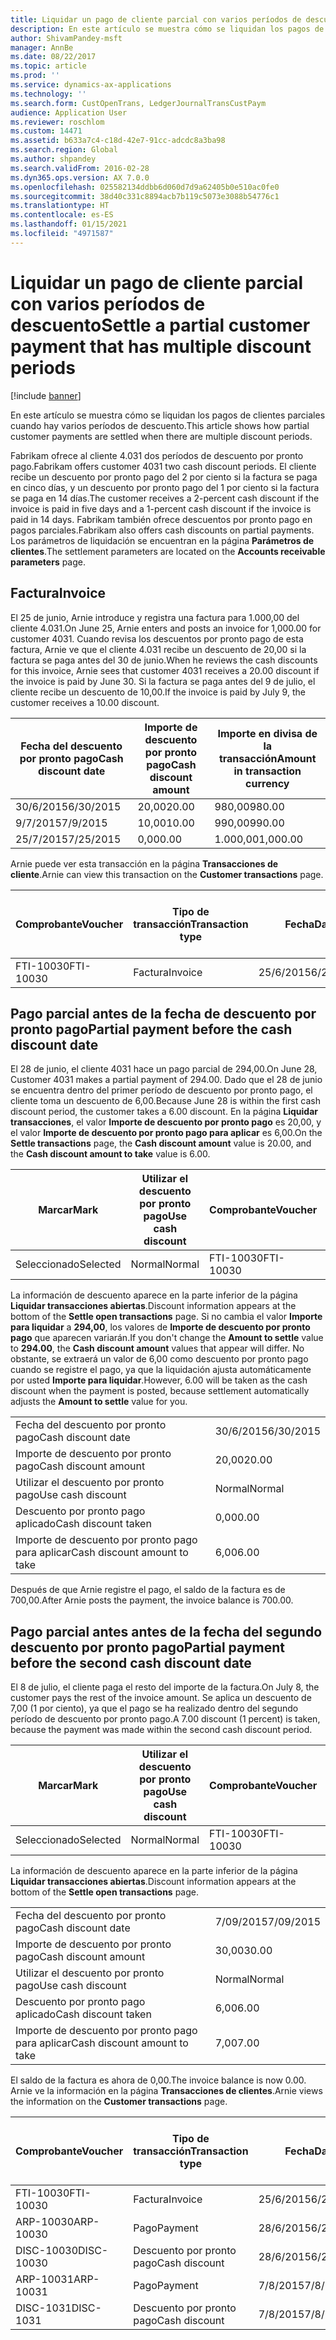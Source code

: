 ```yaml
---
title: Liquidar un pago de cliente parcial con varios períodos de descuento
description: En este artículo se muestra cómo se liquidan los pagos de clientes parciales cuando hay varios períodos de descuento.
author: ShivamPandey-msft
manager: AnnBe
ms.date: 08/22/2017
ms.topic: article
ms.prod: ''
ms.service: dynamics-ax-applications
ms.technology: ''
ms.search.form: CustOpenTrans, LedgerJournalTransCustPaym
audience: Application User
ms.reviewer: roschlom
ms.custom: 14471
ms.assetid: b633a7c4-c18d-42e7-91cc-adcdc8a3ba98
ms.search.region: Global
ms.author: shpandey
ms.search.validFrom: 2016-02-28
ms.dyn365.ops.version: AX 7.0.0
ms.openlocfilehash: 025582134ddbb6d060d7d9a62405b0e510ac0fe0
ms.sourcegitcommit: 38d40c331c8894acb7b119c5073e3088b54776c1
ms.translationtype: HT
ms.contentlocale: es-ES
ms.lasthandoff: 01/15/2021
ms.locfileid: "4971587"
---
```

# <a name="settle-a-partial-customer-payment-that-has-multiple-discount-periods"></a><span data-ttu-id="5da69-103">Liquidar un pago de cliente parcial con varios períodos de descuento</span><span class="sxs-lookup"><span data-stu-id="5da69-103">Settle a partial customer payment that has multiple discount periods</span></span>

[!include [banner](../includes/banner.md)]

<span data-ttu-id="5da69-104">En este artículo se muestra cómo se liquidan los pagos de clientes parciales cuando hay varios períodos de descuento.</span><span class="sxs-lookup"><span data-stu-id="5da69-104">This article shows how partial customer payments are settled when there are multiple discount periods.</span></span>

<span data-ttu-id="5da69-105">Fabrikam ofrece al cliente 4.031 dos períodos de descuento por pronto pago.</span><span class="sxs-lookup"><span data-stu-id="5da69-105">Fabrikam offers customer 4031 two cash discount periods.</span></span> <span data-ttu-id="5da69-106">El cliente recibe un descuento por pronto pago del 2 por ciento si la factura se paga en cinco días, y un descuento por pronto pago del 1 por ciento si la factura se paga en 14 días.</span><span class="sxs-lookup"><span data-stu-id="5da69-106">The customer receives a 2-percent cash discount if the invoice is paid in five days and a 1-percent cash discount if the invoice is paid in 14 days.</span></span> <span data-ttu-id="5da69-107">Fabrikam también ofrece descuentos por pronto pago en pagos parciales.</span><span class="sxs-lookup"><span data-stu-id="5da69-107">Fabrikam also offers cash discounts on partial payments.</span></span> <span data-ttu-id="5da69-108">Los parámetros de liquidación se encuentran en la página **Parámetros de clientes**.</span><span class="sxs-lookup"><span data-stu-id="5da69-108">The settlement parameters are located on the **Accounts receivable parameters** page.</span></span>

## <a name="invoice"></a><span data-ttu-id="5da69-109">Factura</span><span class="sxs-lookup"><span data-stu-id="5da69-109">Invoice</span></span>
<span data-ttu-id="5da69-110">El 25 de junio, Arnie introduce y registra una factura para 1.000,00 del cliente 4.031.</span><span class="sxs-lookup"><span data-stu-id="5da69-110">On June 25, Arnie enters and posts an invoice for 1,000.00 for customer 4031.</span></span> <span data-ttu-id="5da69-111">Cuando revisa los descuentos por pronto pago de esta factura, Arnie ve que el cliente 4.031 recibe un descuento de 20,00 si la factura se paga antes del 30 de junio.</span><span class="sxs-lookup"><span data-stu-id="5da69-111">When he reviews the cash discounts for this invoice, Arnie sees that customer 4031 receives a 20.00 discount if the invoice is paid by June 30.</span></span> <span data-ttu-id="5da69-112">Si la factura se paga antes del 9 de julio, el cliente recibe un descuento de 10,00.</span><span class="sxs-lookup"><span data-stu-id="5da69-112">If the invoice is paid by July 9, the customer receives a 10.00 discount.</span></span>

| <span data-ttu-id="5da69-113">Fecha del descuento por pronto pago</span><span class="sxs-lookup"><span data-stu-id="5da69-113">Cash discount date</span></span> | <span data-ttu-id="5da69-114">Importe de descuento por pronto pago</span><span class="sxs-lookup"><span data-stu-id="5da69-114">Cash discount amount</span></span> | <span data-ttu-id="5da69-115">Importe en divisa de la transacción</span><span class="sxs-lookup"><span data-stu-id="5da69-115">Amount in transaction currency</span></span> |
|--------------------|----------------------|--------------------------------|
| <span data-ttu-id="5da69-116">30/6/2015</span><span class="sxs-lookup"><span data-stu-id="5da69-116">6/30/2015</span></span>          | <span data-ttu-id="5da69-117">20,00</span><span class="sxs-lookup"><span data-stu-id="5da69-117">20.00</span></span>                | <span data-ttu-id="5da69-118">980,00</span><span class="sxs-lookup"><span data-stu-id="5da69-118">980.00</span></span>                         |
| <span data-ttu-id="5da69-119">9/7/2015</span><span class="sxs-lookup"><span data-stu-id="5da69-119">7/9/2015</span></span>           | <span data-ttu-id="5da69-120">10,00</span><span class="sxs-lookup"><span data-stu-id="5da69-120">10.00</span></span>                | <span data-ttu-id="5da69-121">990,00</span><span class="sxs-lookup"><span data-stu-id="5da69-121">990.00</span></span>                         |
| <span data-ttu-id="5da69-122">25/7/2015</span><span class="sxs-lookup"><span data-stu-id="5da69-122">7/25/2015</span></span>          | <span data-ttu-id="5da69-123">0,00</span><span class="sxs-lookup"><span data-stu-id="5da69-123">0.00</span></span>                 | <span data-ttu-id="5da69-124">1.000,00</span><span class="sxs-lookup"><span data-stu-id="5da69-124">1,000.00</span></span>                       |

<span data-ttu-id="5da69-125">Arnie puede ver esta transacción en la página **Transacciones de cliente**.</span><span class="sxs-lookup"><span data-stu-id="5da69-125">Arnie can view this transaction on the **Customer transactions** page.</span></span>

| <span data-ttu-id="5da69-126">Comprobante</span><span class="sxs-lookup"><span data-stu-id="5da69-126">Voucher</span></span>   | <span data-ttu-id="5da69-127">Tipo de transacción</span><span class="sxs-lookup"><span data-stu-id="5da69-127">Transaction type</span></span> | <span data-ttu-id="5da69-128">Fecha</span><span class="sxs-lookup"><span data-stu-id="5da69-128">Date</span></span>      | <span data-ttu-id="5da69-129">Factura</span><span class="sxs-lookup"><span data-stu-id="5da69-129">Invoice</span></span> | <span data-ttu-id="5da69-130">Importe en débito en divisa de transacción</span><span class="sxs-lookup"><span data-stu-id="5da69-130">Amount in transaction currency debit</span></span> | <span data-ttu-id="5da69-131">Importe en crédito en divisa de transacción</span><span class="sxs-lookup"><span data-stu-id="5da69-131">Amount in transaction currency credit</span></span> | <span data-ttu-id="5da69-132">Saldo</span><span class="sxs-lookup"><span data-stu-id="5da69-132">Balance</span></span>  | <span data-ttu-id="5da69-133">Divisa</span><span class="sxs-lookup"><span data-stu-id="5da69-133">Currency</span></span> |
|-----------|------------------|-----------|---------|--------------------------------------|---------------------------------------|----------|----------|
| <span data-ttu-id="5da69-134">FTI-10030</span><span class="sxs-lookup"><span data-stu-id="5da69-134">FTI-10030</span></span> | <span data-ttu-id="5da69-135">Factura</span><span class="sxs-lookup"><span data-stu-id="5da69-135">Invoice</span></span>          | <span data-ttu-id="5da69-136">25/6/2015</span><span class="sxs-lookup"><span data-stu-id="5da69-136">6/25/2015</span></span> | <span data-ttu-id="5da69-137">10030</span><span class="sxs-lookup"><span data-stu-id="5da69-137">10030</span></span>   | <span data-ttu-id="5da69-138">1.000,00</span><span class="sxs-lookup"><span data-stu-id="5da69-138">1,000.00</span></span>                             |                                       | <span data-ttu-id="5da69-139">1.000,00</span><span class="sxs-lookup"><span data-stu-id="5da69-139">1,000.00</span></span> | <span data-ttu-id="5da69-140">USD</span><span class="sxs-lookup"><span data-stu-id="5da69-140">USD</span></span>      |

## <a name="partial-payment-before-the-cash-discount-date"></a><span data-ttu-id="5da69-141">Pago parcial antes de la fecha de descuento por pronto pago</span><span class="sxs-lookup"><span data-stu-id="5da69-141">Partial payment before the cash discount date</span></span>
<span data-ttu-id="5da69-142">El 28 de junio, el cliente 4031 hace un pago parcial de 294,00.</span><span class="sxs-lookup"><span data-stu-id="5da69-142">On June 28, Customer 4031 makes a partial payment of 294.00.</span></span> <span data-ttu-id="5da69-143">Dado que el 28 de junio se encuentra dentro del primer período de descuento por pronto pago, el cliente toma un descuento de 6,00.</span><span class="sxs-lookup"><span data-stu-id="5da69-143">Because June 28 is within the first cash discount period, the customer takes a 6.00 discount.</span></span> <span data-ttu-id="5da69-144">En la página **Liquidar transacciones**, el valor **Importe de descuento por pronto pago** es 20,00, y el valor **Importe de descuento por pronto pago para aplicar** es 6,00.</span><span class="sxs-lookup"><span data-stu-id="5da69-144">On the **Settle transactions** page, the **Cash discount amount** value is 20.00, and the **Cash discount amount to take** value is 6.00.</span></span>

| <span data-ttu-id="5da69-145">Marcar</span><span class="sxs-lookup"><span data-stu-id="5da69-145">Mark</span></span>     | <span data-ttu-id="5da69-146">Utilizar el descuento por pronto pago</span><span class="sxs-lookup"><span data-stu-id="5da69-146">Use cash discount</span></span> | <span data-ttu-id="5da69-147">Comprobante</span><span class="sxs-lookup"><span data-stu-id="5da69-147">Voucher</span></span>   | <span data-ttu-id="5da69-148">Cuenta</span><span class="sxs-lookup"><span data-stu-id="5da69-148">Account</span></span> | <span data-ttu-id="5da69-149">Fecha</span><span class="sxs-lookup"><span data-stu-id="5da69-149">Date</span></span>      | <span data-ttu-id="5da69-150">Fecha de vencimiento</span><span class="sxs-lookup"><span data-stu-id="5da69-150">Due date</span></span>  | <span data-ttu-id="5da69-151">Factura</span><span class="sxs-lookup"><span data-stu-id="5da69-151">Invoice</span></span> | <span data-ttu-id="5da69-152">Importe en divisa de la transacción</span><span class="sxs-lookup"><span data-stu-id="5da69-152">Amount in transaction currency</span></span> | <span data-ttu-id="5da69-153">Divisa</span><span class="sxs-lookup"><span data-stu-id="5da69-153">Currency</span></span> | <span data-ttu-id="5da69-154">Importe para liquidar</span><span class="sxs-lookup"><span data-stu-id="5da69-154">Amount to settle</span></span> |
|----------|-------------------|-----------|---------|-----------|-----------|---------|--------------------------------|----------|------------------|
| <span data-ttu-id="5da69-155">Seleccionado</span><span class="sxs-lookup"><span data-stu-id="5da69-155">Selected</span></span> | <span data-ttu-id="5da69-156">Normal</span><span class="sxs-lookup"><span data-stu-id="5da69-156">Normal</span></span>            | <span data-ttu-id="5da69-157">FTI-10030</span><span class="sxs-lookup"><span data-stu-id="5da69-157">FTI-10030</span></span> | <span data-ttu-id="5da69-158">4031</span><span class="sxs-lookup"><span data-stu-id="5da69-158">4031</span></span>    | <span data-ttu-id="5da69-159">25/6/2015</span><span class="sxs-lookup"><span data-stu-id="5da69-159">6/25/2015</span></span> | <span data-ttu-id="5da69-160">25/7/2015</span><span class="sxs-lookup"><span data-stu-id="5da69-160">7/25/2015</span></span> | <span data-ttu-id="5da69-161">10030</span><span class="sxs-lookup"><span data-stu-id="5da69-161">10030</span></span>   | <span data-ttu-id="5da69-162">1.000,00</span><span class="sxs-lookup"><span data-stu-id="5da69-162">1,000.00</span></span>                       | <span data-ttu-id="5da69-163">USD</span><span class="sxs-lookup"><span data-stu-id="5da69-163">USD</span></span>      | <span data-ttu-id="5da69-164">294,00</span><span class="sxs-lookup"><span data-stu-id="5da69-164">294.00</span></span>           |

<span data-ttu-id="5da69-165">La información de descuento aparece en la parte inferior de la página **Liquidar transacciones abiertas**.</span><span class="sxs-lookup"><span data-stu-id="5da69-165">Discount information appears at the bottom of the **Settle open transactions** page.</span></span> <span data-ttu-id="5da69-166">Si no cambia el valor **Importe para liquidar** a **294,00**, los valores de **Importe de descuento por pronto pago** que aparecen variarán.</span><span class="sxs-lookup"><span data-stu-id="5da69-166">If you don't change the **Amount to settle** value to **294.00**, the **Cash discount amount** values that appear will differ.</span></span> <span data-ttu-id="5da69-167">No obstante, se extraerá un valor de 6,00 como descuento por pronto pago cuando se registre el pago, ya que la liquidación ajusta automáticamente por usted **Importe para liquidar**.</span><span class="sxs-lookup"><span data-stu-id="5da69-167">However, 6.00 will be taken as the cash discount when the payment is posted, because settlement automatically adjusts the **Amount to settle** value for you.</span></span>

|                              |           |
|------------------------------|-----------|
| <span data-ttu-id="5da69-168">Fecha del descuento por pronto pago</span><span class="sxs-lookup"><span data-stu-id="5da69-168">Cash discount date</span></span>           | <span data-ttu-id="5da69-169">30/6/2015</span><span class="sxs-lookup"><span data-stu-id="5da69-169">6/30/2015</span></span> |
| <span data-ttu-id="5da69-170">Importe de descuento por pronto pago</span><span class="sxs-lookup"><span data-stu-id="5da69-170">Cash discount amount</span></span>         | <span data-ttu-id="5da69-171">20,00</span><span class="sxs-lookup"><span data-stu-id="5da69-171">20.00</span></span>     |
| <span data-ttu-id="5da69-172">Utilizar el descuento por pronto pago</span><span class="sxs-lookup"><span data-stu-id="5da69-172">Use cash discount</span></span>            | <span data-ttu-id="5da69-173">Normal</span><span class="sxs-lookup"><span data-stu-id="5da69-173">Normal</span></span>    |
| <span data-ttu-id="5da69-174">Descuento por pronto pago aplicado</span><span class="sxs-lookup"><span data-stu-id="5da69-174">Cash discount taken</span></span>          | <span data-ttu-id="5da69-175">0,00</span><span class="sxs-lookup"><span data-stu-id="5da69-175">0.00</span></span>      |
| <span data-ttu-id="5da69-176">Importe de descuento por pronto pago para aplicar</span><span class="sxs-lookup"><span data-stu-id="5da69-176">Cash discount amount to take</span></span> | <span data-ttu-id="5da69-177">6,00</span><span class="sxs-lookup"><span data-stu-id="5da69-177">6.00</span></span>      |

<span data-ttu-id="5da69-178">Después de que Arnie registre el pago, el saldo de la factura es de 700,00.</span><span class="sxs-lookup"><span data-stu-id="5da69-178">After Arnie posts the payment, the invoice balance is 700.00.</span></span>

## <a name="partial-payment-before-the-second-cash-discount-date"></a><span data-ttu-id="5da69-179">Pago parcial antes antes de la fecha del segundo descuento por pronto pago</span><span class="sxs-lookup"><span data-stu-id="5da69-179">Partial payment before the second cash discount date</span></span>
<span data-ttu-id="5da69-180">El 8 de julio, el cliente paga el resto del importe de la factura.</span><span class="sxs-lookup"><span data-stu-id="5da69-180">On July 8, the customer pays the rest of the invoice amount.</span></span> <span data-ttu-id="5da69-181">Se aplica un descuento de 7,00 (1 por ciento), ya que el pago se ha realizado dentro del segundo período de descuento por pronto pago.</span><span class="sxs-lookup"><span data-stu-id="5da69-181">A 7.00 discount (1 percent) is taken, because the payment was made within the second cash discount period.</span></span>

| <span data-ttu-id="5da69-182">Marcar</span><span class="sxs-lookup"><span data-stu-id="5da69-182">Mark</span></span>     | <span data-ttu-id="5da69-183">Utilizar el descuento por pronto pago</span><span class="sxs-lookup"><span data-stu-id="5da69-183">Use cash discount</span></span> | <span data-ttu-id="5da69-184">Comprobante</span><span class="sxs-lookup"><span data-stu-id="5da69-184">Voucher</span></span>   | <span data-ttu-id="5da69-185">Cuenta</span><span class="sxs-lookup"><span data-stu-id="5da69-185">Account</span></span> | <span data-ttu-id="5da69-186">Fecha</span><span class="sxs-lookup"><span data-stu-id="5da69-186">Date</span></span>      | <span data-ttu-id="5da69-187">Fecha de vencimiento</span><span class="sxs-lookup"><span data-stu-id="5da69-187">Due date</span></span>  | <span data-ttu-id="5da69-188">Factura</span><span class="sxs-lookup"><span data-stu-id="5da69-188">Invoice</span></span> | <span data-ttu-id="5da69-189">Importe en débito en divisa de transacción</span><span class="sxs-lookup"><span data-stu-id="5da69-189">Amount in transaction currency debit</span></span> | <span data-ttu-id="5da69-190">Importe en crédito en divisa de transacción</span><span class="sxs-lookup"><span data-stu-id="5da69-190">Amount in transaction currency credit</span></span> | <span data-ttu-id="5da69-191">Divisa</span><span class="sxs-lookup"><span data-stu-id="5da69-191">Currency</span></span> | <span data-ttu-id="5da69-192">Importe para liquidar</span><span class="sxs-lookup"><span data-stu-id="5da69-192">Amount to settle</span></span> |
|----------|-------------------|-----------|---------|-----------|-----------|---------|--------------------------------------|---------------------------------------|----------|------------------|
| <span data-ttu-id="5da69-193">Seleccionado</span><span class="sxs-lookup"><span data-stu-id="5da69-193">Selected</span></span> | <span data-ttu-id="5da69-194">Normal</span><span class="sxs-lookup"><span data-stu-id="5da69-194">Normal</span></span>            | <span data-ttu-id="5da69-195">FTI-10030</span><span class="sxs-lookup"><span data-stu-id="5da69-195">FTI-10030</span></span> | <span data-ttu-id="5da69-196">4031</span><span class="sxs-lookup"><span data-stu-id="5da69-196">4031</span></span>    | <span data-ttu-id="5da69-197">25/6/2015</span><span class="sxs-lookup"><span data-stu-id="5da69-197">6/25/2015</span></span> | <span data-ttu-id="5da69-198">25/7/2015</span><span class="sxs-lookup"><span data-stu-id="5da69-198">7/25/2015</span></span> | <span data-ttu-id="5da69-199">10030</span><span class="sxs-lookup"><span data-stu-id="5da69-199">10030</span></span>   | <span data-ttu-id="5da69-200">700,00</span><span class="sxs-lookup"><span data-stu-id="5da69-200">700.00</span></span>                               |                                       | <span data-ttu-id="5da69-201">USD</span><span class="sxs-lookup"><span data-stu-id="5da69-201">USD</span></span>      | <span data-ttu-id="5da69-202">693,00</span><span class="sxs-lookup"><span data-stu-id="5da69-202">693.00</span></span>           |

<span data-ttu-id="5da69-203">La información de descuento aparece en la parte inferior de la página **Liquidar transacciones abiertas**.</span><span class="sxs-lookup"><span data-stu-id="5da69-203">Discount information appears at the bottom of the **Settle open transactions** page.</span></span>

|                              |           |
|------------------------------|-----------|
| <span data-ttu-id="5da69-204">Fecha del descuento por pronto pago</span><span class="sxs-lookup"><span data-stu-id="5da69-204">Cash discount date</span></span>           | <span data-ttu-id="5da69-205">7/09/2015</span><span class="sxs-lookup"><span data-stu-id="5da69-205">7/09/2015</span></span> |
| <span data-ttu-id="5da69-206">Importe de descuento por pronto pago</span><span class="sxs-lookup"><span data-stu-id="5da69-206">Cash discount amount</span></span>         | <span data-ttu-id="5da69-207">30,00</span><span class="sxs-lookup"><span data-stu-id="5da69-207">30.00</span></span>     |
| <span data-ttu-id="5da69-208">Utilizar el descuento por pronto pago</span><span class="sxs-lookup"><span data-stu-id="5da69-208">Use cash discount</span></span>            | <span data-ttu-id="5da69-209">Normal</span><span class="sxs-lookup"><span data-stu-id="5da69-209">Normal</span></span>    |
| <span data-ttu-id="5da69-210">Descuento por pronto pago aplicado</span><span class="sxs-lookup"><span data-stu-id="5da69-210">Cash discount taken</span></span>          | <span data-ttu-id="5da69-211">6,00</span><span class="sxs-lookup"><span data-stu-id="5da69-211">6.00</span></span>      |
| <span data-ttu-id="5da69-212">Importe de descuento por pronto pago para aplicar</span><span class="sxs-lookup"><span data-stu-id="5da69-212">Cash discount amount to take</span></span> | <span data-ttu-id="5da69-213">7,00</span><span class="sxs-lookup"><span data-stu-id="5da69-213">7.00</span></span>      |

<span data-ttu-id="5da69-214">El saldo de la factura es ahora de 0,00.</span><span class="sxs-lookup"><span data-stu-id="5da69-214">The invoice balance is now 0.00.</span></span> <span data-ttu-id="5da69-215">Arnie ve la información en la página **Transacciones de clientes**.</span><span class="sxs-lookup"><span data-stu-id="5da69-215">Arnie views the information on the **Customer transactions** page.</span></span>

| <span data-ttu-id="5da69-216">Comprobante</span><span class="sxs-lookup"><span data-stu-id="5da69-216">Voucher</span></span>    | <span data-ttu-id="5da69-217">Tipo de transacción</span><span class="sxs-lookup"><span data-stu-id="5da69-217">Transaction type</span></span> | <span data-ttu-id="5da69-218">Fecha</span><span class="sxs-lookup"><span data-stu-id="5da69-218">Date</span></span>      | <span data-ttu-id="5da69-219">Factura</span><span class="sxs-lookup"><span data-stu-id="5da69-219">Invoice</span></span> | <span data-ttu-id="5da69-220">Importe en débito en divisa de transacción</span><span class="sxs-lookup"><span data-stu-id="5da69-220">Amount in transaction currency debit</span></span> | <span data-ttu-id="5da69-221">Importe en crédito en divisa de transacción</span><span class="sxs-lookup"><span data-stu-id="5da69-221">Amount in transaction currency credit</span></span> | <span data-ttu-id="5da69-222">Saldo</span><span class="sxs-lookup"><span data-stu-id="5da69-222">Balance</span></span> | <span data-ttu-id="5da69-223">Divisa</span><span class="sxs-lookup"><span data-stu-id="5da69-223">Currency</span></span> |
|------------|------------------|-----------|---------|--------------------------------------|---------------------------------------|---------|----------|
| <span data-ttu-id="5da69-224">FTI-10030</span><span class="sxs-lookup"><span data-stu-id="5da69-224">FTI-10030</span></span>  | <span data-ttu-id="5da69-225">Factura</span><span class="sxs-lookup"><span data-stu-id="5da69-225">Invoice</span></span>          | <span data-ttu-id="5da69-226">25/6/2015</span><span class="sxs-lookup"><span data-stu-id="5da69-226">6/25/2015</span></span> | <span data-ttu-id="5da69-227">10030</span><span class="sxs-lookup"><span data-stu-id="5da69-227">10030</span></span>   | <span data-ttu-id="5da69-228">1.000,00</span><span class="sxs-lookup"><span data-stu-id="5da69-228">1,000.00</span></span>                             |                                       | <span data-ttu-id="5da69-229">0,00</span><span class="sxs-lookup"><span data-stu-id="5da69-229">0.00</span></span>    | <span data-ttu-id="5da69-230">USD</span><span class="sxs-lookup"><span data-stu-id="5da69-230">USD</span></span>      |
| <span data-ttu-id="5da69-231">ARP-10030</span><span class="sxs-lookup"><span data-stu-id="5da69-231">ARP-10030</span></span>  |  <span data-ttu-id="5da69-232">Pago</span><span class="sxs-lookup"><span data-stu-id="5da69-232">Payment</span></span>         | <span data-ttu-id="5da69-233">28/6/2015</span><span class="sxs-lookup"><span data-stu-id="5da69-233">6/28/2015</span></span> |         |                                      | <span data-ttu-id="5da69-234">294,00</span><span class="sxs-lookup"><span data-stu-id="5da69-234">294.00</span></span>                                | <span data-ttu-id="5da69-235">0,00</span><span class="sxs-lookup"><span data-stu-id="5da69-235">0.00</span></span>    | <span data-ttu-id="5da69-236">USD</span><span class="sxs-lookup"><span data-stu-id="5da69-236">USD</span></span>      |
| <span data-ttu-id="5da69-237">DISC-10030</span><span class="sxs-lookup"><span data-stu-id="5da69-237">DISC-10030</span></span> |  <span data-ttu-id="5da69-238">Descuento por pronto pago</span><span class="sxs-lookup"><span data-stu-id="5da69-238">Cash discount</span></span>   | <span data-ttu-id="5da69-239">28/6/2015</span><span class="sxs-lookup"><span data-stu-id="5da69-239">6/28/2015</span></span> |         |                                      | <span data-ttu-id="5da69-240">6,00</span><span class="sxs-lookup"><span data-stu-id="5da69-240">6.00</span></span>                                  | <span data-ttu-id="5da69-241">0,00</span><span class="sxs-lookup"><span data-stu-id="5da69-241">0.00</span></span>    | <span data-ttu-id="5da69-242">USD</span><span class="sxs-lookup"><span data-stu-id="5da69-242">USD</span></span>      |
| <span data-ttu-id="5da69-243">ARP-10031</span><span class="sxs-lookup"><span data-stu-id="5da69-243">ARP-10031</span></span>  |  <span data-ttu-id="5da69-244">Pago</span><span class="sxs-lookup"><span data-stu-id="5da69-244">Payment</span></span>         | <span data-ttu-id="5da69-245">7/8/2015</span><span class="sxs-lookup"><span data-stu-id="5da69-245">7/8/2015</span></span>  |         |                                      | <span data-ttu-id="5da69-246">693,00</span><span class="sxs-lookup"><span data-stu-id="5da69-246">693.00</span></span>                                | <span data-ttu-id="5da69-247">0,00</span><span class="sxs-lookup"><span data-stu-id="5da69-247">0.00</span></span>    | <span data-ttu-id="5da69-248">USD</span><span class="sxs-lookup"><span data-stu-id="5da69-248">USD</span></span>      |
| <span data-ttu-id="5da69-249">DISC-1031</span><span class="sxs-lookup"><span data-stu-id="5da69-249">DISC-1031</span></span>  |  <span data-ttu-id="5da69-250">Descuento por pronto pago</span><span class="sxs-lookup"><span data-stu-id="5da69-250">Cash discount</span></span>   | <span data-ttu-id="5da69-251">7/8/2015</span><span class="sxs-lookup"><span data-stu-id="5da69-251">7/8/2015</span></span>  |         |                                      | <span data-ttu-id="5da69-252">7,00</span><span class="sxs-lookup"><span data-stu-id="5da69-252">7.00</span></span>                                  | <span data-ttu-id="5da69-253">0,00</span><span class="sxs-lookup"><span data-stu-id="5da69-253">0.00</span></span>    | <span data-ttu-id="5da69-254">USD</span><span class="sxs-lookup"><span data-stu-id="5da69-254">USD</span></span>      |





